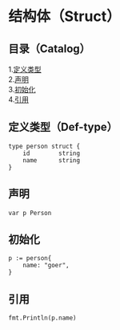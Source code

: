 # 结构体（Struct）
## 目录（Catalog）
1.[定义类型](https://github.com/EvenBoom/GO-MYGO/blob/master/struct#%E5%AE%9A%E4%B9%89%E7%B1%BB%E5%9E%8Bdef-type)</br>
2.[声明](https://github.com/EvenBoom/GO-MYGO/blob/master/struct#%E5%A3%B0%E6%98%8E)</br>
3.[初始化](https://github.com/EvenBoom/GO-MYGO/blob/master/struct#%E5%88%9D%E5%A7%8B%E5%8C%96)</br>
4.[引用](https://github.com/EvenBoom/GO-MYGO/blob/master/struct#%E5%BC%95%E7%94%A8)</br>
## 定义类型（Def-type）
```
type person struct {
	id        string
	name      string
}
```
## 声明
```
var p Person
```
## 初始化
```
p := person{
	name: "goer",
}
```
## 引用
```
fmt.Println(p.name)
```
